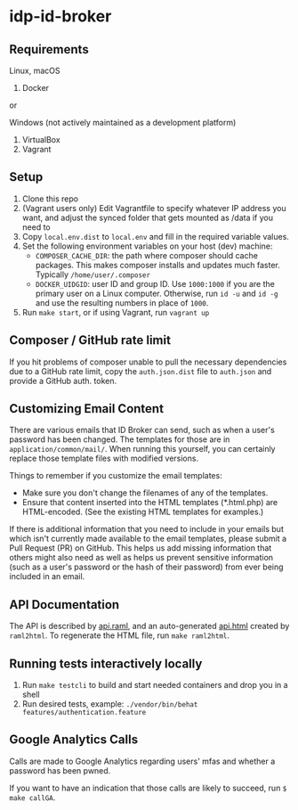 # idp-id-broker #


## Requirements ##
Linux, macOS
1. Docker

or

Windows (not actively maintained as a development platform)
1. VirtualBox
2. Vagrant

## Setup ##
1. Clone this repo
2. (Vagrant users only) Edit Vagrantfile to specify whatever IP address you want, and adjust the synced folder 
   that gets mounted as /data if you need to
3. Copy ```local.env.dist``` to ```local.env``` and fill in the required variable values.
4. Set the following environment variables on your host (dev) machine:
   - `COMPOSER_CACHE_DIR`: the path where composer should cache packages. This makes composer 
   installs and updates much faster. Typically `/home/user/.composer`
   - `DOCKER_UIDGID`: user ID and group ID. Use `1000:1000` if you are the primary user
   on a Linux computer. Otherwise, run `id -u` and `id -g` and use the resulting numbers in place of `1000`.
5. Run `make start`, or if using Vagrant, run `vagrant up`

## Composer / GitHub rate limit
If you hit problems of composer unable to pull the necessary dependencies
due to a GitHub rate limit, copy the `auth.json.dist` file to `auth.json` and
provide a GitHub auth. token.

## Customizing Email Content
There are various emails that ID Broker can send, such as when a user's password
has been changed. The templates for those are in `application/common/mail/`. When
running this yourself, you can certainly replace those template files with
modified versions.

Things to remember if you customize the email templates:

 - Make sure you don't change the filenames of any of the templates.
 - Ensure that content inserted into the HTML templates (*.html.php) are
   HTML-encoded. (See the existing HTML templates for examples.)

If there is additional information that you need to include in your emails but
which isn't currently made available to the email templates, please submit a
Pull Request (PR) on GitHub. This helps us add missing information that others
might also need as well as helps us prevent sensitive information (such as a
user's password or the hash of their password) from ever being included in an
email.

## API Documentation
The API is described by [api.raml](api.raml), and an auto-generated [api.html](api.html) created by
`raml2html`. To regenerate the HTML file, run `make raml2html`.

## Running tests interactively locally
1. Run `make testcli` to build and start needed containers and drop you in a shell
2. Run desired tests, example: `./vendor/bin/behat features/authentication.feature`

## Google Analytics Calls
Calls are made to Google Analytics regarding users' mfas and whether a password has been pwned.

If you want to have an indication that those calls are likely to succeed, run 
`$ make callGA`.